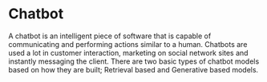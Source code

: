 # Chatbot 
   A chatbot is an intelligent piece of software that is capable of communicating and performing actions similar to a human. 
Chatbots are used a lot in customer interaction, marketing on social network sites and instantly messaging the client. 
There are two basic types of chatbot models based on how they are built; Retrieval based and Generative based models.
